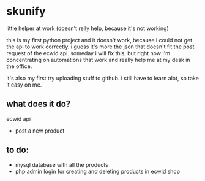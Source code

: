 # skunify

little helper at work (doesn't relly help, because it's not working)

this is my first python project and it doesn't work, because i could not get the api to work correctly. i guess it's more the json that doesn't fit the post request of the ecwid api. someday i will fix this, but right now i'm concentrating on automations that work and really help me at my desk in the office. 

it's also my first try uploading stuff to github. i still have to learn alot, so take it easy on me.

## what does it do?

ecwid api
- post a new product

## to do:

- mysql database with all the products
- php admin login for creating and deleting products in ecwid shop